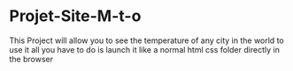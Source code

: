 # Projet-Site-M-t-o
This Project will allow you to see the temperature of any city in the world to use it all you have to do is launch it like a normal html css folder directly in the browser
